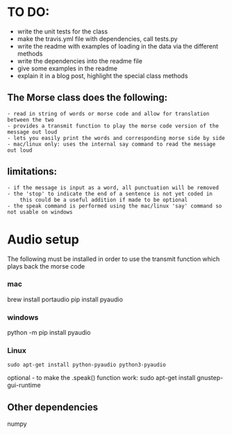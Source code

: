 # TO DO:

- write the unit tests for the class
- make the travis.yml file with dependencies, call tests.py
- write the readme with examples of loading in the data via the different methods
- write the dependencies into the readme file
- give some examples in the readme
- explain it in a blog post, highlight the special class methods



## The Morse class does the following:
	- read in string of words or morse code and allow for translation between the two
	- provides a transmit function to play the morse code version of the message out loud
	- lets you easily print the words and corresponding morse side by side
	- mac/linux only: uses the internal say command to read the message out loud

## limitations:
	- if the message is input as a word, all punctuation will be removed
	- the 'stop' to indicate the end of a sentence is not yet coded in
		this could be a useful addition if made to be optional
	- the speak command is performed using the mac/linux 'say' command so not usable on windows



# Audio setup
The following must be installed in order to use the transmit function which plays back the morse code
### mac 
brew install portaudio 
pip install pyaudio

### windows 
python -m pip install pyaudio

### Linux
	sudo apt-get install python-pyaudio python3-pyaudio
optional - to make the .speak() function work:
	sudo apt-get install gnustep-gui-runtime

## Other dependencies
numpy